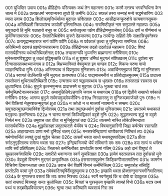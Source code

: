 001	युधिष्ठिर उवाच
001a	व्रीहिद्रोणः परित्यक्तः कथं तेन महात्मना
001c	कस्मै दत्तश्च भगवन्विधिना केन चात्थ मे
002a	प्रत्यक्षधर्मा भगवान्यस्य तुष्टो हि कर्मभिः
002c	सफलं तस्य जन्माहं मन्ये सद्धर्मचारिणः
003	व्यास उवाच
003a	शिलोञ्छवृत्तिर्धर्मात्मा मुद्गलः संशितव्रतः
003c	आसीद्राजन्कुरुक्षेत्रे सत्यवागनसूयकः
004a	अतिथिव्रती क्रियावांश्च कापोतीं वृत्तिमास्थितः
004c	सत्रमिष्टीकृतं नाम समुपास्ते महातपाः
005a	सपुत्रदारो हि मुनिः पक्षाहारो बभूव सः
005c	कपोतवृत्त्या पक्षेण व्रीहिद्रोणमुपार्जयत्
006a	दर्शं च पौर्णमासं च कुर्वन्विगतमत्सरः
006c	देवतातिथिशेषेण कुरुते देहयापनम्
007a	तस्येन्द्रः सहितो देवैः साक्षात्त्रिभुवनेश्वरः
007c	प्रत्यगृह्णान्महाराज भागं पर्वणि पर्वणि
008a	स पर्वकालं कृत्वा तु मुनिवृत्त्या समन्वितः
008c	अतिथिभ्यो ददावन्नं प्रहृष्टेनान्तरात्मना
009a	व्रीहिद्रोणस्य तदहो ददतोऽन्नं महात्मनः
009c	शिष्टं मात्सर्यहीनस्य वर्धत्यतिथिदर्शनात्
010a	तच्छतान्यपि भुञ्जन्ति ब्राह्मणानां मनीषिणाम्
010c	मुनेस्त्यागविशुद्ध्या तु तदन्नं वृद्धिमृच्छति
011a	तं तु शुश्राव धर्मिष्ठं मुद्गलं संशितव्रतम्
011c	दुर्वासा नृप दिग्वासास्तमथाभ्याजगाम ह
012a	बिभ्रच्चानियतं वेषमुन्मत्त इव पाण्डव
012c	विकचः परुषा वाचो व्याहरन्विविधा मुनिः
013a	अभिगम्याथ तं विप्रमुवाच मुनिसत्तमः
013c	अन्नार्थिनमनुप्राप्तं विद्धि मां मुनिसत्तम
014a	स्वागतं तेऽस्त्विति मुनिं मुद्गलः प्रत्यभाषत
014c	पाद्यमाचमनीयं च प्रतिवेद्यान्नमुत्तमम्
015a	प्रादात्स तपसोपात्तं क्षुधितायातिथिव्रती
015c	उन्मत्ताय परां श्रद्धामास्थाय स धृतव्रतः
016a	ततस्तदन्नं रसवत्स एव क्षुधयान्वितः
016c	बुभुजे कृत्स्नमुन्मत्तः प्रादात्तस्मै च मुद्गलः
017a	भुक्त्वा चान्नं ततः सर्वमुच्छिष्टेनात्मनस्ततः
017c	अथानुलिलिपेऽङ्गानि जगाम च यथागतम्
018a	एवं द्वितीये सम्प्राप्ते पर्वकाले मनीषिणः
018c	आगम्य बुभुजे सर्वमन्नमुञ्छोपजीविनः
019a	निराहारस्तु स मुनिरुञ्छमार्जयते पुनः
019c	न चैनं विक्रियां नेतुमशकन्मुद्गलं क्षुधा
020a	न क्रोधो न च मात्सर्यं नावमानो न सम्भ्रमः
020c	सपुत्रदारमुञ्छन्तमाविवेश द्विजोत्तमम्
021a	तथा तमुञ्छधर्माणं दुर्वासा मुनिसत्तमम्
021c	उपतस्थे यथाकालं षट्कृत्वः कृतनिश्चयः
022a	न चास्य मानसं किञ्चिद्विकारं ददृशे मुनिः
022c	शुद्धसत्त्वस्य शुद्धं स ददृशे निर्मलं मनः
023a	तमुवाच ततः प्रीतः स मुनिर्मुद्गलं तदा
023c	त्वत्समो नास्ति लोकेऽस्मिन्दाता मात्सर्यवर्जितः
024a	क्षुद्धर्मसञ्ज्ञां प्रणुदत्यादत्ते धैर्यमेव च
024c	विषयानुसारिणी जिह्वा कर्षत्येव रसान्प्रति
025a	आहारप्रभवाः प्राणा मनो दुर्निग्रहं चलम्
025c	मनसश्चेन्द्रियाणां चाप्यैकाग्र्यं निश्चितं तपः
026a	श्रमेणोपार्जितं त्यक्तुं दुःखं शुद्धेन चेतसा
026c	तत्सर्वं भवता साधो यथावदुपपादितम्
027a	प्रीताः स्मोऽनुगृहीताश्च समेत्य भवता सह
027c	इन्द्रियाभिजयो धैर्यं संविभागो दमः शमः
028a	दया सत्यं च धर्मश्च त्वयि सर्वं प्रतिष्ठितम्
028c	जितास्ते कर्मभिर्लोकाः प्राप्तोऽसि परमां गतिम्
029a	अहो दानं विघुष्टं ते सुमहत्स्वर्गवासिभिः
029c	सशरीरो भवान्गन्ता स्वर्गं सुचरितव्रत
030a	इत्येवं वदतस्तस्य तदा दुर्वाससो मुनेः
030c	देवदूतो विमानेन मुद्गलं प्रत्युपस्थितः
031a	हंससारसयुक्तेन किङ्किणीजालमालिना
031c	कामगेन विचित्रेण दिव्यगन्धवता तथा
032a	उवाच चैनं विप्रर्षिं विमानं कर्मभिर्जितम्
032c	समुपारोह संसिद्धिं प्राप्तोऽसि परमां मुने
033a	तमेवंवादिनमृषिर्देवदूतमुवाच ह
033c	इच्छामि भवता प्रोक्तान्गुणान्स्वर्गनिवासिनाम्
034a	के गुणास्तत्र वसतां किं तपः कश्च निश्चयः
034c	स्वर्गे स्वर्गसुखं किं च दोषो वा देवदूतक
035a	सतां सप्तपदं मित्रमाहुः सन्तः कुलोचिताः
035c	मित्रतां च पुरस्कृत्य पृच्छामि त्वामहं विभो
036a	यदत्र तथ्यं पथ्यं च तद्ब्रवीह्यविचारयन्
036c	श्रुत्वा तथा करिष्यामि व्यवसायं गिरा तव
